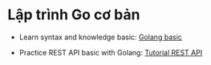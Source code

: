 # Lập trình Go cơ bản

- Learn syntax and knowledge basic: [Golang basic](https://www.youtube.com/playlist?list=PLOsM_3jFFQRnzp7jWU3WLmQ1sF4IX45zr)

- Practice REST API basic with Golang: [Tutorial REST API](https://www.youtube.com/playlist?list=PLOsM_3jFFQRl3tAqDVU-nPJOHBfXJVnaM)
